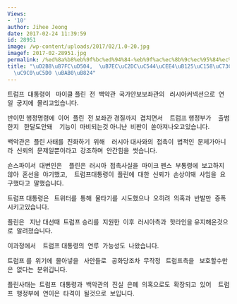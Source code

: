 ```yaml
---
Views:
- '10'
author: Jihee Jeong
date: 2017-02-24 11:39:59
id: 28951
image: /wp-content/uploads/2017/02/1.0-20.jpg
imagef: 2017-02-28951.jpg
permalink: /%ed%8a%b8%eb%9f%bc%ed%94%84-%eb%9f%ac%ec%8b%9c%ec%95%84%ec%bb%a4%eb%84%a5%ec%85%98%ec%9c%bc%eb%a1%9c-%ea%b6%81%ec%a7%80%ec%97%90-%eb%aa%b0%eb%a0%a4/
title: "\uD2B8\uB7FC\uD504,  \uB7EC\uC2DC\uC544\uCEE4\uB125\uC158\uC73C\uB85C   \uAD81\
  \uC9C0\uC5D0 \uBAB0\uB824"
---
```


트럼프  대통령이   마이클 플린  전  백악관  국가안보보좌관의   러시아커넥션으로  연일  궁지에  몰리고있습니다.

반이민 행정명령에  이어  플린  전 보좌관 경질까지  겹치면서    트럼프 행정부가    출범한지   한달도안돼    기능이  마비되는것 아니냔  비판이  쏟아져나오고있습니다.

백악관은  플린 사태를  진화하기  위해    러시아 대사와의  접촉이  법적인  문제가아니라  신뢰의  문제일뿐이라고  강조하며  안간힘을  썻습니다.

숀스파이서  대변인은    플린은  러시아  접촉사실을  마이크 펜스  부통령에  보고하지 않아  혼선을  야기했고,    트럼프대통령이  플린에  대한  신뢰가  손상이돼  사임을  요구했다고  말했습니다.

트럼프 대통령은   트위터를  통해  물타기를  시도했으나  오히려  의혹과  반발만  증폭시키고있습니다.

플린은   지난 대선때  트럼프 승리를  지원한  이후  러시아측과  핫라인을 유지해온것으로  알려졌습니다.

이과정에서    트럼프 대통령의  연루  가능성도  나왔습니다.

트럼프 를  위기에  몰아넣을   사안들로   공화당조차  무작정   트럼프측을   보호할수만은  없다는  분위깁니다.

플린사태는  트럼프  대통령과  백악관의  진실  은폐  의혹으로도  확장되고  있어    트럼프  행정부에  연이은  타격이  될것으로  보입니다.

&nbsp;

&nbsp;